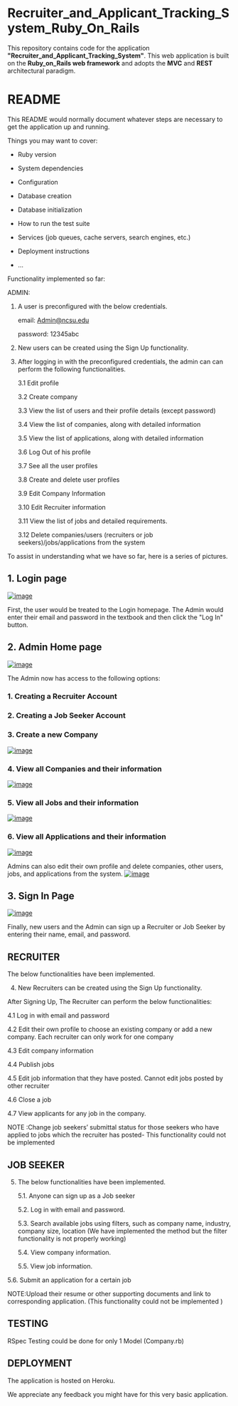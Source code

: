 # Recruiter_and_Applicant_Tracking_System_Ruby_On_Rails
This repository contains code for the application <b>"Recruiter_and_Applicant_Tracking_System"</b>. This web application is built on the <b>Ruby_on_Rails web framework</b> and adopts the <b>MVC</b> and <b>REST</b> architectural paradigm.

# README

This README would normally document whatever steps are necessary to get the
application up and running.

Things you may want to cover:

* Ruby version

* System dependencies

* Configuration

* Database creation

* Database initialization

* How to run the test suite

* Services (job queues, cache servers, search engines, etc.)

* Deployment instructions

* ...

Functionality implemented so far:

ADMIN: 

1.  A user is preconfigured with the below credentials.

    email: Admin@ncsu.edu

    password: 12345abc

2.  New users can be created using the Sign Up functionality.

3.  After logging in with the preconfigured credentials, the admin can can perform the following functionalities.

    3.1 Edit profile

    3.2 Create company

    3.3 View the list of users and their profile details (except password)

    3.4 View the list of companies, along with detailed information

    3.5 View the list of applications, along with detailed information

    3.6 Log Out of his profile

    3.7 See all the user profiles

    3.8 Create and delete user profiles
    
    3.9 Edit Company Information
    
    3.10 Edit Recruiter information
    
    3.11 View the list of jobs and detailed requirements.
    
    3.12 Delete companies/users (recruiters or job seekers)/jobs/applications from the system

  To assist in understanding what we have so far, here is a series of pictures.

<h2>1. Login page</h2>
<a href="https://ibb.co/jO6yiH"><img src="https://preview.ibb.co/cor9qx/image.png" alt="image" border="0"></a>

First, the user would be treated to the Login homepage.  The Admin would enter their email and password in the textbook and then click the "Log In" button.

<h2>2. Admin Home page</h2>
<a href="https://ibb.co/jqar3H"><img src="https://preview.ibb.co/dYDNAx/image.png" alt="image" border="0"></a>

The Admin now has access to the following options:
    <h3>1. Creating a Recruiter Account</h3>
    <h3>2. Creating a Job Seeker Account</h3>
    <h3>3. Create a new Company</h3>
    <a href="https://ibb.co/fz77Ax"><img src="https://preview.ibb.co/dRWZqx/image.png" alt="image" border="0"></a>
    <h3>4. View all Companies and their information</h3>
    <a href="https://ibb.co/iLVSAx"><img src="https://preview.ibb.co/d49yHc/image.png" alt="image" border="0"></a>
    <h3>5. View all Jobs and their information</h3>
    <a href="https://ibb.co/irBCcc"><img src="https://preview.ibb.co/iEL5xc/image.png" alt="image" border="0"></a>
    <h3>6. View all Applications and their information</h3>
    <a href="https://ibb.co/fnmOiH"><img src="https://preview.ibb.co/dEBpOH/image.png" alt="image" border="0"></a>
    
 Admins can also edit their own profile and delete companies, other users, jobs, and applications from the system.
 <a href="https://ibb.co/kCc7Ax"><img src="https://preview.ibb.co/hiH7Ax/image.png" alt="image" border="0"></a>
 
<h2>3. Sign In Page</h2>
<a href="https://ibb.co/efeb3H"><img src="https://preview.ibb.co/f4WCcc/image.png" alt="image" border="0"></a>

Finally, new users and the Admin can sign up a Recruiter or Job Seeker by entering their name, email, and password.


<h2> RECRUITER </h2>

The below functionalities have been implemented.

4. New Recruiters can be created using the Sign Up functionality.

After Signing Up, The Recruiter can perform the below functionalities:

 4.1 Log in with email and password

 4.2 Edit their own profile to choose an existing company or add a new company. Each recruiter can only work for one company

 4.3 Edit company information

 4.4 Publish jobs

 4.5 Edit job information that they have posted. Cannot edit jobs posted by other recruiter

 4.6 Close a job

 4.7 View applicants for any job in the company.

NOTE :Change job seekers’ submittal status for those seekers who have applied to jobs which the recruiter has posted- This  functionality could not be implemented

<h2> JOB SEEKER </h2>

5. The below functionalities have been implemented.

    5.1. Anyone can sign up as a Job seeker

    5.2. Log in with email and password.

    5.3. Search available jobs using filters, such as company name, industry, company size, location (We have implemented the method but   the filter functionality is not properly working)

    5.4. View company information.

    5.5. View job information.

 5.6. Submit an application for a certain job

NOTE:Upload their resume or other supporting documents and link to corresponding application. (This functionality could not be implemented )



<h2> TESTING </h2>

RSpec Testing could be done for only 1 Model (Company.rb)

<h2> DEPLOYMENT </h2>

The application is hosted on Heroku.


We appreciate any feedback you might have for this very basic application.
